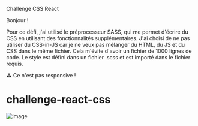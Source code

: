 Challenge CSS React

Bonjour !

Pour ce défi, j'ai utilisé le préprocesseur SASS, qui me permet d'écrire du CSS en utilisant des fonctionnalités supplémentaires. J'ai choisi de ne pas utiliser du CSS-in-JS car je ne veux pas mélanger du HTML, du JS et du CSS dans le même fichier. Cela m'évite d'avoir un fichier de 1000 lignes de code. Le style est défini dans un fichier .scss et est importé dans le fichier requis.

⚠️ Ce n'est pas responsive !

# challenge-react-css

![image](https://github.com/Mikazian/challenge-react-css/assets/120253140/936f2b73-579b-49de-b94b-a71dc84ed22c)
